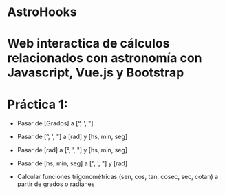 # AstroHooks

# Web interactica de cálculos relacionados con astronomía con Javascript, Vue.js y Bootstrap

# Práctica 1:
- Pasar de [Grados] a [°, ', "]
- Pasar de [°, ', "] a [rad] y [hs, min, seg]
- Pasar de [rad] a [°, ', "] y [hs, min, seg]
- Pasar de [hs, min, seg] a [°, ', "] y [rad]

- Calcular funciones trigonométricas (sen, cos, tan, cosec, sec, cotan) a partir de grados o radianes